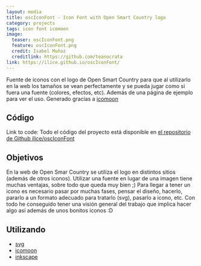 ```yaml
---
layout: media
title: oscIconFont - Icon Font with Open Smart Country logo
category: projects
tags: icon font icomoon
image:
  teaser: oscIconFont.png
  feature: oscIconFont.png
  credit: Isabel Muñoz
  creditlink: https://github.com/teanocrata
link: https://ilice.github.io/oscIconFont/
---
```


Fuente de iconos con el logo de Open Smart Country para que al utilizarlo en la web los tamaños se vean perfectamente y se pueda jugar como si fuera una fuente (colores, efectos, etc). Además de una página de ejemplo para ver el uso. Generado gracias a [icomoon](https://icomoon.io/)

## Código

Link to code: Todo el código del proyecto está disponible en [el repositorio de Github ilice/oscIconFont](https://github.com/ilice/oscIconFont)

## Objetivos

En la web de Open Smar Country se utiliza el logo en distintos sitios (además de otros iconos). Utilizar una fuente en lugar de una imagen tiene muchas ventajas, sobre todo que queda muy bien ;) Para llegar a tener un icono es necesario pasar por muchas fases, pensar el diseño, hacerlo, pararlo a un formato adecuado para tratarlo (svg), pasarlo a icono, etc. Con todo he conseguido tener una visión general del trabajo que implica hacer algo así además de unos bonitos iconos :D

## Utilizando
* [svg](https://www.w3.org/Graphics/SVG/)
* [icomoon](https://icomoon.io/)
* [inkscape](https://inkscape.org/en/)
